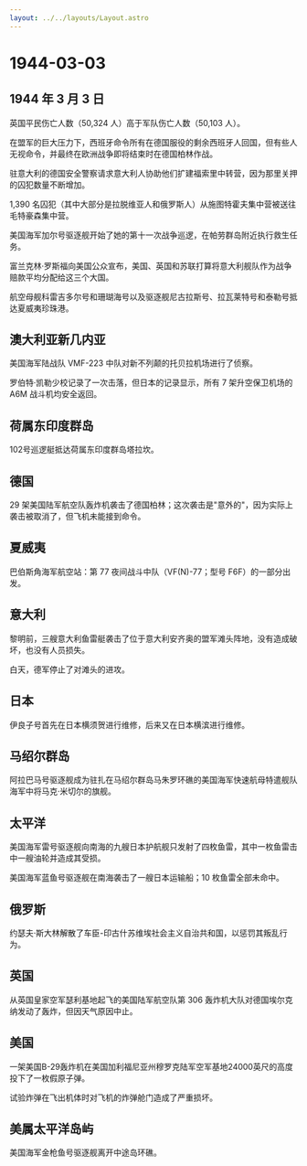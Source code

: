 ```yaml
---
layout: ../../layouts/Layout.astro
---
```


# 1944-03-03

## 1944 年 3 月 3 日

英国平民伤亡人数（50,324 人）高于军队伤亡人数（50,103 人）。

在盟军的巨大压力下，西班牙命令所有在德国服役的剩余西班牙人回国，但有些人无视命令，并最终在欧洲战争即将结束时在德国柏林作战。

驻意大利的德国安全警察请求意大利人协助他们扩建福索里中转营，因为那里关押的囚犯数量不断增加。

1,390
名囚犯（其中大部分是拉脱维亚人和俄罗斯人）从施图特霍夫集中营被送往毛特豪森集中营。

美国海军加尔号驱逐舰开始了她的第十一次战争巡逻，在帕劳群岛附近执行救生任务。

富兰克林·罗斯福向美国公众宣布，美国、英国和苏联打算将意大利舰队作为战争赔款平均分配给这三个大国。

航空母舰科雷吉多尔号和珊瑚海号以及驱逐舰尼古拉斯号、拉瓦莱特号和泰勒号抵达夏威夷珍珠港。

## 澳大利亚新几内亚

美国海军陆战队 VMF-223 中队对新不列颠的托贝拉机场进行了侦察。

罗伯特·凯勒少校记录了一次击落，但日本的记录显示，所有 7 架升空保卫机场的
A6M 战斗机均安全返回。

## 荷属东印度群岛

102号巡逻艇抵达荷属东印度群岛塔拉坎。

## 德国

29
架美国陆军航空队轰炸机袭击了德国柏林；这次袭击是"意外的"，因为实际上袭击被取消了，但飞机未能接到命令。

## 夏威夷

巴伯斯角海军航空站：第 77 夜间战斗中队（VF(N)-77；型号
F6F）的一部分出发。

## 意大利

黎明前，三艘意大利鱼雷艇袭击了位于意大利安齐奥的盟军滩头阵地，没有造成破坏，也没有人员损失。

白天，德军停止了对滩头的进攻。

## 日本

伊良子号首先在日本横须贺进行维修，后来又在日本横滨进行维修。

## 马绍尔群岛

阿拉巴马号驱逐舰成为驻扎在马绍尔群岛马朱罗环礁的美国海军快速航母特遣舰队海军中将马克·米切尔的旗舰。

## 太平洋

美国海军雷号驱逐舰向南海的九艘日本护航舰只发射了四枚鱼雷，其中一枚鱼雷击中一艘油轮并造成其受损。

美国海军蓝鱼号驱逐舰在南海袭击了一艘日本运输船；10 枚鱼雷全部未命中。

## 俄罗斯

约瑟夫·斯大林解散了车臣-印古什苏维埃社会主义自治共和国，以惩罚其叛乱行为。

## 英国

从英国皇家空军瑟利基地起飞的美国陆军航空队第 306
轰炸机大队对德国埃尔克纳发动了轰炸，但因天气原因中止。

## 美国

一架美国B-29轰炸机在美国加利福尼亚州穆罗克陆军空军基地24000英尺的高度投下了一枚假原子弹。

试验炸弹在飞出机体时对飞机的炸弹舱门造成了严重损坏。

## 美属太平洋岛屿

美国海军金枪鱼号驱逐舰离开中途岛环礁。